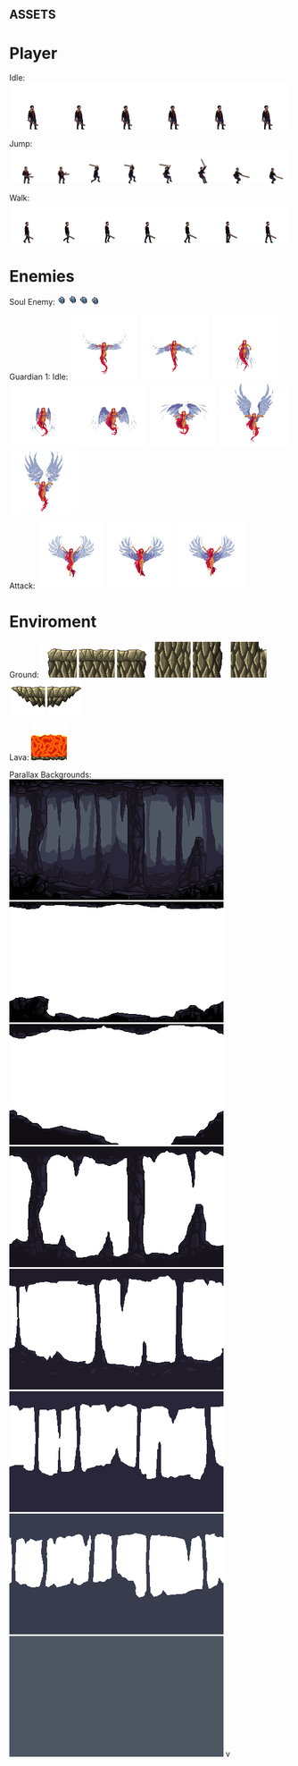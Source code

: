 ## ASSETS

# Player
Idle: 
![Idle Animation](https://github.com/Erick-Orozco-Ciprian/VideoGameDesign-Project2/blob/master/Assets/Player/Idle.png)

Jump:
![Jump Animation](https://github.com/Erick-Orozco-Ciprian/VideoGameDesign-Project2/blob/master/Assets/Player/Jump.png)

Walk:
![Jump Animation](https://github.com/Erick-Orozco-Ciprian/VideoGameDesign-Project2/blob/master/Assets/Player/Walk.png)

# Enemies
Soul Enemy: 
![Idle Animation](Assets/Enemies/SoulEnemy/Animations/skull_v2_1.png)
![Idle Animation](Assets/Enemies/SoulEnemy/Animations/skull_v2_2.png)
![Idle Animation](Assets/Enemies/SoulEnemy/Animations/skull_v2_3.png)
![Idle Animation](Assets/Enemies/SoulEnemy/Animations/skull_v2_4.png)

Guardian 1:
Idle:
![Idle Animation](Assets/Enemies/Boss1/Animations/idle/angel1.png)
![Idle Animation](Assets/Enemies/Boss1/Animations/idle/angel2.png)
![Idle Animation](Assets/Enemies/Boss1/Animations/idle/angel3.png)
![Idle Animation](Assets/Enemies/Boss1/Animations/idle/angel4.png)
![Idle Animation](Assets/Enemies/Boss1/Animations/idle/angel5.png)
![Idle Animation](Assets/Enemies/Boss1/Animations/idle/angel6.png)
![Idle Animation](Assets/Enemies/Boss1/Animations/idle/angel7.png)
![Idle Animation](Assets/Enemies/Boss1/Animations/idle/angel8.png)

Attack:
![Attack Animation](Assets/Enemies/Boss1/Animations/attack/angel-attack-1.png)
![Attack Animation](Assets/Enemies/Boss1/Animations/attack/angel-attack-2.png)
![Attack Animation](Assets/Enemies/Boss1/Animations/attack/angel-attack-3.png)

# Enviroment
Ground:
![Tile](https://github.com/Erick-Orozco-Ciprian/VideoGameDesign-Project2/blob/master/Assets/BackGround/Tiles_rock/tile1.png)
![Tile](https://github.com/Erick-Orozco-Ciprian/VideoGameDesign-Project2/blob/master/Assets/BackGround/Tiles_rock/tile2.png)
![Tile](https://github.com/Erick-Orozco-Ciprian/VideoGameDesign-Project2/blob/master/Assets/BackGround/Tiles_rock/tile3.png)
![Tile](https://github.com/Erick-Orozco-Ciprian/VideoGameDesign-Project2/blob/master/Assets/BackGround/Tiles_rock/tile5.png)
![Tile](https://github.com/Erick-Orozco-Ciprian/VideoGameDesign-Project2/blob/master/Assets/BackGround/Tiles_rock/tile6.png)
![Tile](https://github.com/Erick-Orozco-Ciprian/VideoGameDesign-Project2/blob/master/Assets/BackGround/Tiles_rock/tile12.png)
![Tile](https://github.com/Erick-Orozco-Ciprian/VideoGameDesign-Project2/blob/master/Assets/BackGround/Tiles_rock/tile33.png)
![Tile](https://github.com/Erick-Orozco-Ciprian/VideoGameDesign-Project2/blob/master/Assets/BackGround/Tiles_rock/tile34.png)

Lava:
![Tile](https://github.com/Erick-Orozco-Ciprian/VideoGameDesign-Project2/blob/master/Assets/BackGround/Tiles_lava/lava_tile9.png)

Parallax Backgrounds:
![Tile](https://github.com/Erick-Orozco-Ciprian/VideoGameDesign-Project2/blob/master/Assets/BackGround/Background/Parallax_Backgrounds_Cave/0.png)
![Tile](https://github.com/Erick-Orozco-Ciprian/VideoGameDesign-Project2/blob/master/Assets/BackGround/Background/Parallax_Backgrounds_Cave/1.png)
![Tile](https://github.com/Erick-Orozco-Ciprian/VideoGameDesign-Project2/blob/master/Assets/BackGround/Background/Parallax_Backgrounds_Cave/2.png)
![Tile](https://github.com/Erick-Orozco-Ciprian/VideoGameDesign-Project2/blob/master/Assets/BackGround/Background/Parallax_Backgrounds_Cave/3.png)
![Tile](https://github.com/Erick-Orozco-Ciprian/VideoGameDesign-Project2/blob/master/Assets/BackGround/Background/Parallax_Backgrounds_Cave/4.png)
![Tile](https://github.com/Erick-Orozco-Ciprian/VideoGameDesign-Project2/blob/master/Assets/BackGround/Background/Parallax_Backgrounds_Cave/5.png)
![Tile](https://github.com/Erick-Orozco-Ciprian/VideoGameDesign-Project2/blob/master/Assets/BackGround/Background/Parallax_Backgrounds_Cave/6.png)
![Tile](https://github.com/Erick-Orozco-Ciprian/VideoGameDesign-Project2/blob/master/Assets/BackGround/Background/Parallax_Backgrounds_Cave/7.png)
v
